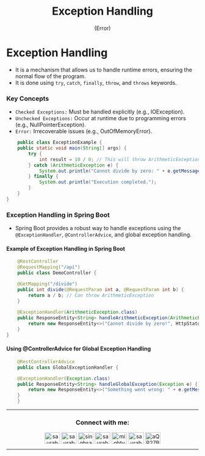 <h1 align="center" > Exception Handling </h1>
<p align="center" > (Error) </p>

# Exception Handling

+ It is a mechanism that allows us to handle runtime errors, ensuring the normal flow of the program.
+ It is done using `try`, `catch`, `finally`, `throw`, and `throws` keywords.

### Key Concepts

+ `Checked Exceptions:` Must be handled explicitly (e.g., IOException).
+ `Unchecked Exceptions:` Occur at runtime due to programming errors (e.g., NullPointerException).
+ `Error:` Irrecoverable issues (e.g., OutOfMemoryError).


```java
    public class ExceptionExample {
    public static void main(String[] args) {
        try {
            int result = 10 / 0; // This will throw ArithmeticException
        } catch (ArithmeticException e) {
            System.out.println("Cannot divide by zero: " + e.getMessage());
        } finally {
            System.out.println("Execution completed.");
        }
    }
}


```

### Exception Handling in Spring Boot

+ Spring Boot provides a robust way to handle exceptions using the `@ExceptionHandler`, `@ControllerAdvice`, and global exception handling.


#### Example of Exception Handling in Spring Boot

```java
    @RestController
    @RequestMapping("/api")
    public class DemoController {

    @GetMapping("/divide")
    public int divide(@RequestParam int a, @RequestParam int b) {
        return a / b; // Can throw ArithmeticException
    }
    
    @ExceptionHandler(ArithmeticException.class)
    public ResponseEntity<String> handleArithmeticException(ArithmeticException e) {
        return new ResponseEntity<>("Cannot divide by zero!", HttpStatus.BAD_REQUEST);
    }
}


```

#### Using @ControllerAdvice for Global Exception Handling

```java
    @RestControllerAdvice
    public class GlobalExceptionHandler {

    @ExceptionHandler(Exception.class)
    public ResponseEntity<String> handleGlobalException(Exception e) {
        return new ResponseEntity<>("Something went wrong: " + e.getMessage(), HttpStatus.INTERNAL_SERVER_ERROR);
    }
    }


```











***

<h3 align="center">Connect with me:</h3>
<p align="center">
<a href="https://twitter.com/saurabhbahadur" target="blank"><img align="center" src="https://raw.githubusercontent.com/rahuldkjain/github-profile-readme-generator/master/src/images/icons/Social/twitter.svg" alt="saurabhbahadur" height="30" width="40" /></a>
<a href="https://linkedin.com/in/saurabhbahadur" target="blank"><img align="center" src="https://raw.githubusercontent.com/rahuldkjain/github-profile-readme-generator/master/src/images/icons/Social/linked-in-alt.svg" alt="saurabhbahadur" height="30" width="40" /></a>
<a href="https://fb.com/singhsaurabhbahadur" target="blank"><img align="center" src="https://raw.githubusercontent.com/rahuldkjain/github-profile-readme-generator/master/src/images/icons/Social/facebook.svg" alt="singhsaurabhbahadur" height="30" width="40" /></a>
<a href="https://instagram.com/saurabhbahadur_" target="blank"><img align="center" src="https://raw.githubusercontent.com/rahuldkjain/github-profile-readme-generator/master/src/images/icons/Social/instagram.svg" alt="saurabhbahadur_" height="30" width="40" /></a>
<a href="https://www.youtube.com/c/mighty saur" target="blank"><img align="center" src="https://raw.githubusercontent.com/rahuldkjain/github-profile-readme-generator/master/src/images/icons/Social/youtube.svg" alt="mighty saur" height="30" width="40" /></a>
<a href="https://www.hackerrank.com/saurabhbahadur" target="blank"><img align="center" src="https://raw.githubusercontent.com/rahuldkjain/github-profile-readme-generator/master/src/images/icons/Social/hackerrank.svg" alt="saurabhbahadur" height="30" width="40" /></a>
<a href="https://discord.gg/aQR27Bg7de" target="blank"><img align="center" src="https://raw.githubusercontent.com/rahuldkjain/github-profile-readme-generator/master/src/images/icons/Social/discord.svg" alt="aQR27Bg7de" height="30" width="40" /></a>
</p>




---
